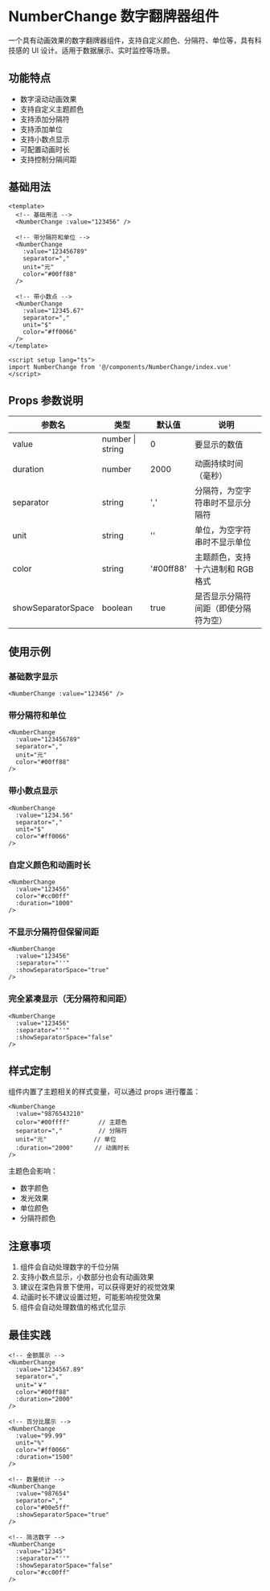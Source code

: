 # NumberChange 数字翻牌器组件

一个具有动画效果的数字翻牌器组件，支持自定义颜色、分隔符、单位等，具有科技感的 UI 设计。适用于数据展示、实时监控等场景。

## 功能特点

- 数字滚动动画效果
- 支持自定义主题颜色
- 支持添加分隔符
- 支持添加单位
- 支持小数点显示
- 可配置动画时长
- 支持控制分隔间距

## 基础用法

```vue
<template>
  <!-- 基础用法 -->
  <NumberChange :value="123456" />

  <!-- 带分隔符和单位 -->
  <NumberChange 
    :value="123456789" 
    separator="," 
    unit="元"
    color="#00ff88"
  />

  <!-- 带小数点 -->
  <NumberChange 
    :value="12345.67" 
    separator="," 
    unit="$"
    color="#ff0066"
  />
</template>

<script setup lang="ts">
import NumberChange from '@/components/NumberChange/index.vue'
</script>
```

## Props 参数说明

| 参数名 | 类型 | 默认值 | 说明 |
|--------|------|--------|------|
| value | number \| string | 0 | 要显示的数值 |
| duration | number | 2000 | 动画持续时间（毫秒） |
| separator | string | ',' | 分隔符，为空字符串时不显示分隔符 |
| unit | string | '' | 单位，为空字符串时不显示单位 |
| color | string | '#00ff88' | 主题颜色，支持十六进制和 RGB 格式 |
| showSeparatorSpace | boolean | true | 是否显示分隔符间距（即使分隔符为空） |

## 使用示例

### 基础数字显示
```vue
<NumberChange :value="123456" />
```

### 带分隔符和单位
```vue
<NumberChange 
  :value="123456789" 
  separator="," 
  unit="元"
  color="#00ff88"
/>
```

### 带小数点显示
```vue
<NumberChange 
  :value="1234.56" 
  separator="," 
  unit="$"
  color="#ff0066"
/>
```

### 自定义颜色和动画时长
```vue
<NumberChange 
  :value="123456" 
  color="#cc00ff"
  :duration="1000"
/>
```

### 不显示分隔符但保留间距
```vue
<NumberChange 
  :value="123456" 
  :separator="''"
  :showSeparatorSpace="true"
/>
```

### 完全紧凑显示（无分隔符和间距）
```vue
<NumberChange 
  :value="123456" 
  :separator="''"
  :showSeparatorSpace="false"
/>
```

## 样式定制

组件内置了主题相关的样式变量，可以通过 props 进行覆盖：

```vue
<NumberChange 
  :value="9876543210"
  color="#00ffff"        // 主题色
  separator=","          // 分隔符
  unit="元"             // 单位
  :duration="2000"      // 动画时长
/>
```

主题色会影响：
- 数字颜色
- 发光效果
- 单位颜色
- 分隔符颜色

## 注意事项

1. 组件会自动处理数字的千位分隔
2. 支持小数点显示，小数部分也会有动画效果
3. 建议在深色背景下使用，可以获得更好的视觉效果
4. 动画时长不建议设置过短，可能影响视觉效果
5. 组件会自动处理数值的格式化显示

## 最佳实践

```vue
<!-- 金额展示 -->
<NumberChange 
  :value="1234567.89"
  separator=","
  unit="￥"
  color="#00ff88"
  :duration="2000"
/>

<!-- 百分比展示 -->
<NumberChange 
  :value="99.99"
  unit="%"
  color="#ff0066"
  :duration="1500"
/>

<!-- 数量统计 -->
<NumberChange 
  :value="987654"
  separator=","
  color="#00e5ff"
  :showSeparatorSpace="true"
/>

<!-- 简洁数字 -->
<NumberChange 
  :value="12345"
  :separator="''"
  :showSeparatorSpace="false"
  color="#cc00ff"
/>
```
